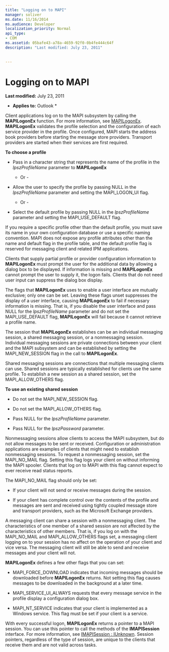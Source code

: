 ```yaml
---
title: "Logging on to MAPI"
manager: soliver
ms.date: 11/16/2014
ms.audience: Developer
localization_priority: Normal
api_type:
- COM
ms.assetid: 05bafe43-a78a-4659-92f0-0b4fe444c64f
description: "Last modified: July 23, 2011"
 
 
---
```


# Logging on to MAPI

 **Last modified:** July 23, 2011 
  
 * **Applies to:** Outlook * 
  
Client applications log on to the MAPI subsystem by calling the **MAPILogonEx** function. For more information, see [MAPILogonEx](mapilogonex.md). **MAPILogonEx** validates the profile selection and the configuration of each service provider in the profile. Once configured, MAPI starts the address book providers before starting the message store providers. Transport providers are started when their services are first required. 
  
 **To choose a profile**
  
- Pass in a character string that represents the name of the profile in the  _lpszProfileName_ parameter to **MAPILogonEx**
    
    - Or -
    
- Allow the user to specify the profile by passing NULL in the  _lpszProfileName_ parameter and setting the MAPI_LOGON_UI flag. 
    
    - Or -
    
- Select the default profile by passing NULL in the  _lpszProfileName_ parameter and setting the MAPI_USE_DEFAULT flag. 
    
If you require a specific profile other than the default profile, you must save its name in your own configuration database or use a specific naming convention. MAPI does not expose any profile attributes other than the name and default flag in the profile table, and the default profile flag is reserved for messaging client and related IPM applications.
  
Clients that supply partial profile or provider configuration information to **MAPILogonEx** must prompt the user for the additional data by allowing a dialog box to be displayed. If information is missing and **MAPILogonEx** cannot prompt the user to supply it, the logon fails. Clients that do not need user input can suppress the dialog box display. 
  
The flags that **MAPILogonEx** uses to enable a user interface are mutually exclusive; only one can be set. Leaving these flags unset suppresses the display of a user interface, causing **MAPILogonEx** to fail if necessary information is missing. That is, if you disable the user interface and pass NULL for the  _lpszProfileName_ parameter and do not set the MAPI_USE_DEFAULT flag, **MAPILogonEx** will fail because it cannot retrieve a profile name. 
  
The session that **MAPILogonEx** establishes can be an individual messaging session, a shared messaging session, or a nonmessaging session. Individual messaging sessions are private connections between your client and the MAPI subsystem and can be established by setting the MAPI_NEW_SESSION flag in the call to **MAPILogonEx**.
  
Shared messaging sessions are connections that multiple messaging clients can use. Shared sessions are typically established for clients use the same profile. To establish a new session as a shared session, set the MAPI_ALLOW_OTHERS flag. 
  
 **To use an existing shared session**
  
- Do not set the MAPI_NEW_SESSION flag.
    
- Do not set the MAPI_ALLOW_OTHERS flag.
    
- Pass NULL for the  _lpszProfileName_ parameter. 
    
- Pass NULL for the  _lpszPassword_ parameter. 
    
Nonmessaging sessions allow clients to access the MAPI subsystem, but do not allow messages to be sent or received. Configuration or administration applications are examples of clients that might need to establish nonmessaging sessions. To request a nonmessaging session, set the MAPI_NO_MAIL flag. Setting this flag logs your client on without informing the MAPI spooler. Clients that log on to MAPI with this flag cannot expect to ever receive read status reports.
  
The MAPI_NO_MAIL flag should only be set:
  
- If your client will not send or receive messages during the session.
    
- If your client has complete control over the contents of the profile and messages are sent and received using tightly coupled message store and transport providers, such as the Microsoft Exchange providers.
    
A messaging client can share a session with a nonmessaging client. The characteristics of one member of a shared session are not affected by the characteristics of other members. That is, if you log on with the MAPI_NO_MAIL and MAPI_ALLOW_OTHERS flags set, a messaging client logging on to your session has no affect on the operation of your client and vice versa. The messaging client will still be able to send and receive messages and your client will not.
  
 **MAPILogonEx** defines a few other flags that you can set: 
  
- MAPI_FORCE_DOWNLOAD indicates that incoming messages should be downloaded before **MAPILogonEx** returns. Not setting this flag causes messages to be downloaded in the background at a later time. 
    
- MAPI_SERVICE_UI_ALWAYS requests that every message service in the profile display a configuration dialog box.
    
- MAPI_NT_SERVICE indicates that your client is implemented as a Windows service. This flag must be set if your client is a service.
    
With every successful logon, **MAPILogonEx** returns a pointer to a MAPI session. You can use this pointer to call the methods of the **IMAPISession** interface. For more information, see [IMAPISession : IUnknown](imapisessioniunknown.md). Session pointers, regardless of the type of session, are unique to the clients that receive them and are not valid across tasks.
  

